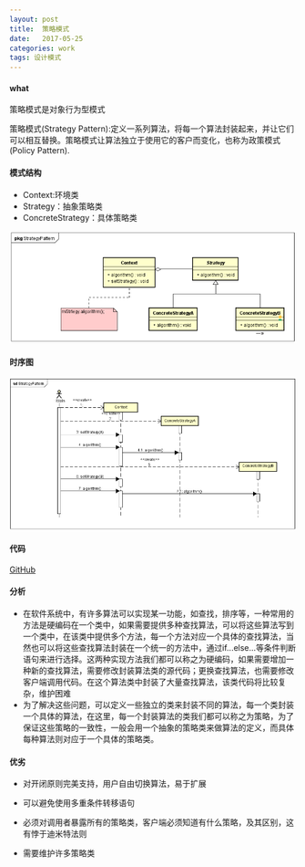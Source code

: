 ```yaml
---
layout: post
title:  策略模式
date:   2017-05-25
categories: work
tags: 设计模式
---
```

 

#### what ####
 
策略模式是对象行为型模式<br>

策略模式(Strategy Pattern):定义一系列算法，将每一个算法封装起来，并让它们可以相互替换。策略模式让算法独立于使用它的客户而变化，也称为政策模式(Policy Pattern).

#### 模式结构 ####

-  Context:环境类
-  Strategy：抽象策略类
-  ConcreteStrategy：具体策略类
	
 
![类图](/images/strategy_pattern_class_diagram.png)

#### 时序图 ####

![时序图](/images/strategy_pattern_sequence_diagram.png)

#### 代码 ####

 [GitHub](https://github.com/xusx1024/DesignPatternDemoCode/tree/master/StrategyPattern)

#### 分析 ####

- 在软件系统中，有许多算法可以实现某一功能，如查找，排序等，一种常用的方法是硬编码在一个类中，如果需要提供多种查找算法，可以将这些算法写到一个类中，在该类中提供多个方法，每一个方法对应一个具体的查找算法，当然也可以将这些查找算法封装在一个统一的方法中，通过if...else...等条件判断语句来进行选择。这两种实现方法我们都可以称之为硬编码，如果需要增加一种新的查找算法，需要修改封装算法类的源代码；更换查找算法，也需要修改客户端调用代码。在这个算法类中封装了大量查找算法，该类代码将比较复杂，维护困难
- 为了解决这些问题，可以定义一些独立的类来封装不同的算法，每一个类封装一个具体的算法，在这里，每一个封装算法的类我们都可以称之为策略，为了保证这些策略的一致性，一般会用一个抽象的策略类来做算法的定义，而具体每种算法则对应于一个具体的策略类。


#### 优劣 ####

- 对开闭原则完美支持，用户自由切换算法，易于扩展
- 可以避免使用多重条件转移语句

- 必须对调用者暴露所有的策略类，客户端必须知道有什么策略，及其区别，这有悖于迪米特法则
- 需要维护许多策略类